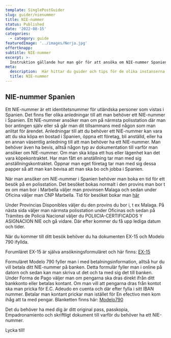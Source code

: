 ```yaml
---
template: SinglePostGuider
slug: guider/nienummer
title: NIE-nummer
status: Published
date: '2022-08-15'
categories:
  - category: guide
featuredImage: '../images/Nerja.jpg'
offertknapp: 
subtitle: NIE-nummer
excerpt: >-
  Instruktion gällande hur man gör för att ansöka om NIE-nummer Spanien
meta:
  description:  Här hittar du guider och tips för de olika instanserna du kan behöva besöka 
  title: NIE-nummer
---
```


## NIE-nummer Spanien

Ett NIE-nummer är ett identitetsnummer för utländska personer som vistas i Spanien. Det finns fler olika anledningar till att man behöver ett NIE-nummer i Spanien. Ett NIE-nummer ansöker man om på närmsta polisstation där man bor antingen själv eller så går man dit tillsammans med någon som man anlitat för ärendet. Anledningar till att du behöver ett NIE-nummer kan vara att du ska köpa en bostad i Spanien, öppna ett företag, bli anställd, eller ha en annan väsentlig anledning till att man behöver ha ett NIE-nummer. Man behöver även ha bevis, alltså någon typ av dokumentation till varför man ansöker om NIE-nummer. Om man ska köpa ett hus eller lägenhet kan det vara köpekontraktet. Har man fått en anställning tar man med sig anställningskontraktet. Öppnar man eget företag tar man med sig dessa papper så att man kan bevisa att man ska bo och jobba i Spanien. 

När man ansöker om NIE-nummer i Spanien behöver man boka en tid för ett besök på en polisstation. Det besöket bokas normalt i den provins man bor t ex om man bor i Marbella väljer man provinsen Malaga och sedan under Oficina väljer man CNP Marbella. Tid för besöket bokar man [här](https://icp.administracionelectronica.gob.es/icpco/index.html)  

Under Provincias Disponibles väljer du den provins du bor i, t ex Malaga. 
På nästa sida väljer man närmsta polisstation under Oficinas och sedan på Trámites de Policiá Nacional väljer du POLIICIA-CERTIFICADOS Y ASIGNACION NIE och gå vidare. 
Där efter kommer du få upp lediga datum och tider. 

När du kommer till ditt besök behöver du ha dokumenten EX-15 och Modelo 790 ifyllda. 

Forumläret EX-15 är själva ansökningsformuläret och här finns: [EX-15](https://www.inclusion.gob.es/documents/410169/2156469/15-Formulario_NIE_y_certificados.pdf)

Formuläret Modelo 790 fyller man i med betalningsinformation, alltså hur du vill betala ditt NIE-nummer på banken. Detta formulär fyller man i online på datorn och sedan kan man skriva ut det och ta med sig det till banken. Under Forma de Pago väljer man om pengarna ska dras direkt ifrån ditt bankkonto eller betalas kontant. Om man vill att pengarna dras från kontot ska man pricka för E.C. Adeudo en cuenta och där efter fylla i sitt IBAN nummer. Betalar man kontant prickar man istället för En efectivo men kom ihåg att ta med pengar. Blanketten finns här: [Modelo790](https://sede.policia.gob.es:38089/Tasa790_012/ImpresoRellenar)

Det du behöver ha med dig är ditt original pass, passkopia, Empadronamiento och skriftligt dokument till varför du behöver ha ett NIE-nummer.

Lycka till!




